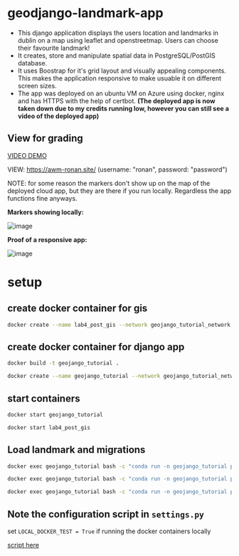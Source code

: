 # geodjango-landmark-app

- This django application displays the users location and landmarks in dublin on a map using leaflet and openstreetmap. Users can choose their favourite landmark!
- It creates, store and manipulate spatial data in PostgreSQL/PostGIS database.
- It uses Boostrap for it's grid layout and visually appealing components. This makes the application responsive to make usuable it on different screen sizes.
- The app was deployed on an ubuntu VM on Azure using docker, nginx and has HTTPS with the help of certbot. **(The deployed app is now taken down due to my credits running low, however you can still see a video of the deployed app)**

## View for grading
[VIDEO DEMO](https://tudublin-my.sharepoint.com/:v:/g/personal/c20391216_mytudublin_ie/Ef1k1o9EXYpMu0z3iQOhJlUBXnkwfNnOBAUU1ZZglN5azQ?nav=eyJyZWZlcnJhbEluZm8iOnsicmVmZXJyYWxBcHAiOiJTdHJlYW1XZWJBcHAiLCJyZWZlcnJhbFZpZXciOiJTaGFyZURpYWxvZyIsInJlZmVycmFsQXBwUGxhdGZvcm0iOiJXZWIiLCJyZWZlcnJhbE1vZGUiOiJ2aWV3In19&e=2pSMQx)

VIEW: https://awm-ronan.site/ (username: "ronan", password: "password")

NOTE: for some reason the markers don't show up on the map of the deployed cloud app, but they are there if you run locally. Regardless the app functions fine anyways.

**Markers showing locally:**

![image](https://github.com/ronan-s1/geojango_tutorial/assets/85257187/7c625d6e-4776-4aa5-bd8d-feae5ba7be40)

**Proof of a responsive app:**

![image](https://github.com/ronan-s1/geojango_tutorial/assets/85257187/f6411fc4-7ea3-4d70-8e89-e36886ae46fd)


# setup

## create docker container for gis
```bash
docker create --name lab4_post_gis --network geojango_tutorial_network --network-alias lab4_post_gis -e POSTGRES_USER=docker -e POSTGRES_PASS=docker -t -p 25432:5432 -v name_of_volume:/var/lib/postgresql kartoza/postgis
```

## create docker container for django app
```bash
docker build -t geojango_tutorial .
```

```bash
docker create --name geojango_tutorial --network geojango_tutorial_network --network-alias geojango_tutorial -t -p 8001:8001 geojango_tutorial
```

## start containers
```bash
docker start geojango_tutorial
```

```bash
docker start lab4_post_gis
```

## Load landmark and migrations
```bash
docker exec geojango_tutorial bash -c "conda run -n geojango_tutorial python manage.py makemigrations"
```
```bash
docker exec geojango_tutorial bash -c "conda run -n geojango_tutorial python manage.py migrate"
```
```bash
docker exec geojango_tutorial bash -c "conda run -n geojango_tutorial python manage.py import_landmarks"
```

## Note the configuration script in `settings.py`

set `LOCAL_DOCKER_TEST = True` if running the docker containers locally

[script here](https://github.com/ronan-s1/geojango_tutorial/blob/main/geojango_tutorial/settings.py#L100C1-L129C1)
